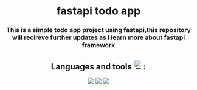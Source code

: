 <h1 align="center">
fastapi todo app
</h1>

<space>
	
<h3 align="center">
 This is a simple todo app project using fastapi,this repository will recireve further updates as I learn more about fastapi framework
</h3>

<space>
	
<h2 align="center">
Languages and tools <img src="https://raw.githubusercontent.com/Tarikul-Islam-Anik/Animated-Fluent-Emojis/master/Emojis/Objects/Toolbox.png" alt="Toolbox" width="25" height="25" />:
</h2>

<space>
	
<div align="center">
	<img src="https://skillicons.dev/icons?i=python"/>
	<img src="https://skillicons.dev/icons?i=fastapi"/>
  <img src="https://skillicons.dev/icons?i=postgresql"/>
</div>


